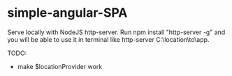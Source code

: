 # simple-angular-SPA

Serve locally with NodeJS http-server. Run npm install "http-server -g" and you will be able to use it in terminal like http-server C:\location\to\app.

TODO:
 - make $locationProvider work